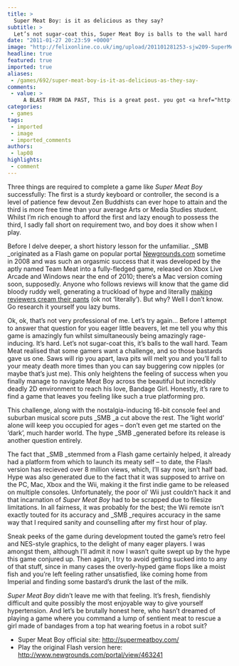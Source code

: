 ```yaml
---
title: >
  Super Meat Boy: is it as delicious as they say?
subtitle: >
  Let’s not sugar-coat this, Super Meat Boy is balls to the wall hard
date: "2011-01-27 20:23:59 +0000"
image: "http://felixonline.co.uk/img/upload/201101281253-sjw209-SuperMea.jpg"
headline: true
featured: true
imported: true
aliases:
 - /games/692/super-meat-boy-is-it-as-delicious-as-they-say-
comments:
 - value: >
     A BLAST FROM DA PAST, This is a great post. you got <a href="http://www.designerhandbags-outlet.com" title="cheap handbags">cheap handbags online</a> .I like <a href="http://www.designerhandbags-outlet.com" title="cheap designer handbags">cheap designer handbags</a> as well give you designer handbags outlet, This is a great post. you got <a href="http://www.designerhandbags-outlet.com" title="cheap handbags">cheap handbags online</a> .I like <a href="http://www.designerhandbags-outlet.com" title="cheap designer handbags">cheap designer handbags</a> as well give you designer handbags outlet,Mbt Shoes is the first physiological<a href="http://www.mbtshoesuksales.com/">MBT Shoes Sales</a> footwear that has a positive effect on the whole body. MBT stands for Masai Barefoot Technology. MBT Shoes is also known as the anti-shoe. The uniquely-designed, multi-layered, cured sole is designed<a href="http://www.mbtshoesuksales.com/mbt-tunisha-womens-sale-c-70.html">MBT Tunisha</a> to simulate <a href="http://www.mbtsh"></a>
categories:
 - games
tags:
 - imported
 - image
 - imported_comments
authors:
 - lap08
highlights:
 - comment
---
```


Three things are required to complete a game like _Super Meat Boy_ successfully: The first is a sturdy keyboard or controller, the second is a level of patience few devout Zen Buddhists can ever hope to attain and the third is more free time than your average Arts or Media Studies student. Whilst I’m rich enough to afford the first and lazy enough to possess the third, I sadly fall short on requirement two, and boy does it show when I play.

Before I delve deeper, a short history lesson for the unfamiliar. _SMB _originated as a Flash game on popular portal [Newgrounds.com](http://newgrounds.com) sometime in 2008 and was such an orgasmic success that it was developed by the aptly named Team Meat into a fully-fledged game, released on Xbox Live Arcade and Windows near the end of 2010; there’s a Mac version coming soon, supposedly. Anyone who follows reviews will know that the game did bloody ruddy well, generating a truckload of hype and literally [making reviewers cream their pants](http://www.metacritic.com/game/xbox-360/super-meat-boy) (ok not ‘literally’). But why? Well I don’t know. Go research it yourself you lazy bums.

Ok, ok, that’s not very professional of me. Let’s try again... Before I attempt to answer that question for you eager little beavers, let me tell you why this game is amazingly fun whilst simultaneously being amazingly rage-inducing. It’s hard. Let’s not sugar-coat this, it’s balls to the wall hard. Team Meat realised that some gamers want a challenge, and so those bastards gave us one. Saws will rip you apart, lava pits will melt you and you’ll fall to your meaty death more times than you can say buggering cow nipples (or maybe that’s just me). This only heightens the feeling of success when you finally manage to navigate Meat Boy across the beautiful but incredibly deadly 2D environment to reach his love, Bandage Girl. Honestly, it’s rare to find a game that leaves you feeling like such a true platforming pro.

This challenge, along with the nostalgia-inducing 16-bit console feel and suburban musical score puts _SMB _a cut above the rest. The ‘light world’ alone will keep you occupied for ages – don’t even get me started on the ‘dark’, much harder world. The hype _SMB _generated before its release is another question entirely.

The fact that _SMB _stemmed from a Flash game certainly helped, it already had a platform from which to launch its meaty self – to date, the Flash version has recieved over 8 million views, which, I’ll say now, isn’t half bad. Hype was also generated due to the fact that it was supposed to arrive on the PC, Mac, Xbox and the Wii, making it the first indie game to be released on multiple consoles. Unfortunately, the poor ol’ Wii just couldn’t hack it and that incarnation of _Super Meat Boy_ had to be scrapped due to filesize limitations. In all fairness, it was probably for the best; the Wii remote isn’t exactly touted for its accuracy and _SMB _requires accuracy in the same way that I required sanity and counselling after my first hour of play.

Sneak peeks of the game during development touted the game’s retro feel and NES-style graphics, to the delight of many eager players. I was amongst them, although I’ll admit it now I wasn’t quite swept up by the hype this game conjured up. Then again, I try to avoid getting sucked into to any of that stuff, since in many cases the overly-hyped game flops like a moist fish and you’re left feeling rather unsatisfied, like coming home from Imperial and finding some bastard’s drunk the last of the milk.

_Super Meat Boy_ didn’t leave me with that feeling. It’s fresh, fiendishly difficult and quite possibly the most enjoyable way to give yourself hypertension. And let’s be brutally honest here, who hasn’t dreamed of playing a game where you command a lump of sentient meat to rescue a girl made of bandages from a top hat wearing foetus in a robot suit?
 - Super Meat Boy official site: <http://supermeatboy.com/>
 - Play the original Flash version here: <http://www.newgrounds.com/portal/view/463241>
